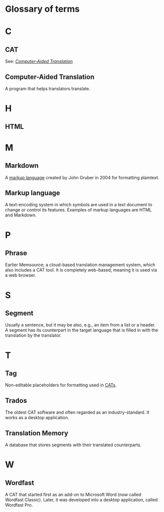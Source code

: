 
# Glossary of terms

# C

## CAT

See: [*Computer-Aided Translation*](#computer-aided-translation)

## Computer-Aided Translation

A program that helps translators translate.


# H

## HTML

# M

## Markdown

A [markup language](#markup-language) created by John Gruber in 2004 for formatting plaintext.

## Markup language

A text-encoding system in which symbols are used in a text document to change or control its features. Examples of markup languages are HTML and Markdown.

# P

## Phrase

Earlier Memsource; a cloud-based translation management system, which also includes a CAT tool. It is completely web-based, meaning it is used via a web browser.

# S

## Segment

Usually a sentence, but it may be also, e.g., an item from a list or a header. A segment has its counterpart in the target language that is filled in with the translation by the translator.

# T

## Tag

Non-editable placeholders for formatting used in [CATs](#CAT).

## Trados

The oldest CAT software and often regarded as an industry-standard. It works as a desktop application.

## Translation Memory

A database that stores segments with their translated counterparts.

# W

## Wordfast

A CAT that started first as an add-on to Microsoft Word (now called Wordfast Classic). Later, it was developed into a desktop application, called Wordfast Pro.
